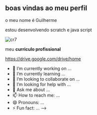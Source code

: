 ## boas vindas ao meu perfil 

o meu nome é Guilherme

estou desenvolvendo scratch e java script

 ![cr7](https://media.tenor.com/ovPzq3K9F2kAAAAi/cristiano-ronaldo.gif)
 
 meu **curriculo profissional**

 https://drive.google.com/drive/home
 















- 🔭 I’m currently working on ...
- 🌱 I’m currently learning ...
- 👯 I’m looking to collaborate on ...
- 🤔 I’m looking for help with ...
- 💬 Ask me about ...
- 📫 How to reach me: ...
- 😄 Pronouns: ...
- ⚡ Fun fact: ...
-->
